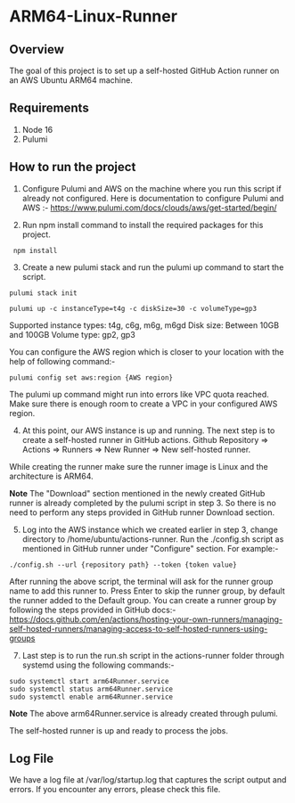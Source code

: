 # ARM64-Linux-Runner

## Overview

 The goal of this project is to set up a self-hosted GitHub Action runner on an AWS Ubuntu ARM64 machine.

 ## Requirements

 1. Node 16
 2. Pulumi

 ## How to run the project

1. Configure Pulumi and AWS on the machine where you run this script if already not configured. Here is documentation to configure Pulumi and AWS :- https://www.pulumi.com/docs/clouds/aws/get-started/begin/

2. Run npm install command to install the required packages for this project. 

```
 npm install
```

3. Create a new pulumi stack and run the pulumi up command to start the script.

```
pulumi stack init

pulumi up -c instanceType=t4g -c diskSize=30 -c volumeType=gp3
```

Supported instance types: t4g, c6g, m6g, m6gd
Disk size: Between 10GB and 100GB
Volume type: gp2, gp3

You can configure the AWS region which is closer to your location with the help of following command:- 

```
pulumi config set aws:region {AWS region}
```

 The pulumi up command might run into errors like VPC quota reached. Make sure there is enough room to create a VPC in your configured AWS region.

4. At this point, our AWS instance is up and running. The next step is to create a self-hosted runner in GitHub actions. 
Github Repository => Actions => Runners => New Runner => New self-hosted runner.

While creating the runner make sure the runner image is Linux and the architecture is ARM64. 

**Note** The "Download" section mentioned in the newly created GitHub runner is already completed by the pulumi script in step 3. So there is no need to perform any steps provided in GitHub runner Download section.

5. Log into the AWS instance which we created earlier in step 3, change directory to /home/ubuntu/actions-runner. Run the ./config.sh script as mentioned in GitHub runner under "Configure" section. For example:-

```
./config.sh --url {repository path} --token {token value}
```

After running the above script, the terminal will ask for the runner group name to add this runner to. Press Enter to skip the runner group, by default the runner added to the Default group. You can create a runner group by following
the steps provided in GitHub docs:- 
https://docs.github.com/en/actions/hosting-your-own-runners/managing-self-hosted-runners/managing-access-to-self-hosted-runners-using-groups


7. Last step is to run the run.sh script in the actions-runner folder through systemd using the following commands:- 

```
sudo systemctl start arm64Runner.service
sudo systemctl status arm64Runner.service
sudo systemctl enable arm64Runner.service
```

**Note** The above arm64Runner.service is already created through pulumi.

The self-hosted runner is up and ready to process the jobs.

## Log File

We have a log file at /var/log/startup.log that captures the script output and errors. If you encounter any errors, please check this file.


